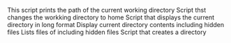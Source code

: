This script prints the path of the current working directory
Script thst changes the workking directory to home
Script that displays the current directory in long format
Display current directory contents including hidden files
Lists files of including hidden files
Script that creates a directory 
